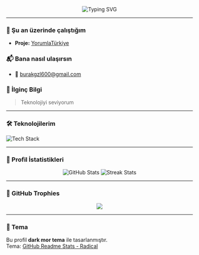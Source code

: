 <div align="center">
  <img src="https://readme-typing-svg.demolab.com?font=Fira+Code&size=28&duration=3000&pause=1000&color=9B59B6&center=true&vCenter=true&width=600&lines=Merhaba%2C+ben+Burak+👋" alt="Typing SVG" />
</div>

---

### 💼 Şu an üzerinde çalıştığım
- **Proje:** [YorumlaTürkiye](https://github.com/AlphaZer09/YorumlaTurkiye)

### 📬 Bana nasıl ulaşırsın
- 📧 [burakgzl600@gmail.com](mailto:burakgzl600@gmail.com)

### 🎉 İlginç Bilgi
> Teknolojiyi seviyorum

---

### 🛠️ Teknolojilerim
<div align="left">
  <img src="https://skillicons.dev/icons?i=android,kotlin,firebase,nodejs,react,css,html,js,nextjs,mysql,postgresql,python,bash,linux&theme=dark" alt="Tech Stack" />
</div>

---

### 🔗 Profil İstatistikleri
<div align="center">
  <img src="https://github-readme-stats.vercel.app/api?username=AlphaZer09&theme=radical&hide_border=true&bg_color=0D1117&title_color=9B59B6&icon_color=9B59B6" alt="GitHub Stats" />
  <img src="https://github-readme-streak-stats.herokuapp.com/?user=AlphaZer09&theme=radical&hide_border=true&background=0D1117&ring=9B59B6&fire=9B59B6" alt="Streak Stats" />
</div>

---

### 📌 GitHub Trophies
<div align="center">
  <img src="https://github-profile-trophy.vercel.app/?username=AlphaZer09&theme=radical&no-frame=true&no-bg=true&column=6&title=MultiLanguage,Commits,PullRequest,Stars,Followers,Repositories" />
</div>

---

### 🖤 Tema
Bu profil **dark mor tema** ile tasarlanmıştır.  
Tema: [GitHub Readme Stats - Radical](https://github.com/anuraghazra/github-readme-stats)
